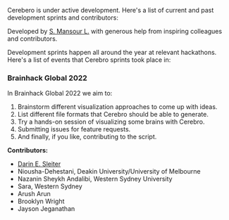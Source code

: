 Cerebero is under active development. Here's a list of current and past development sprints and contributors:

Developed by [S. Mansour L.](https://sina-mansour.github.io/) with generous help from inspiring colleagues and contributors.

Development sprints happen all around the year at relevant hackathons. Here's a list of events that Cerebro sprints took place in:

### Brainhack Global 2022

In Brainhack Global 2022 we aim to:

1. Brainstorm different visualization approaches to come up with ideas.
2. List different file formats that Cerebro should be able to generate.
3. Try a hands-on session of visualizing some brains with Cerebro.
4. Submitting issues for feature requests.
5. And finally, if you like, contributing to the script.

**Contributors:**

- [Darin E. Sleiter](https://github.com/dsleiter)
- Niousha-Dehestani, Deakin University/University of Melbourne
- Nazanin Sheykh Andalibi, Western Sydney University
- Sara, Western Sydney
- Arush Arun
- Brooklyn Wright
- Jayson Jeganathan

